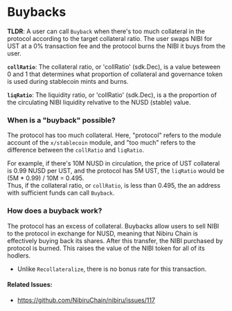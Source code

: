 # Buybacks

**TLDR**: A user can call `Buyback` when there's too much collateral in the protocol according to the target collateral ratio. The user swaps NIBI for UST at a 0% transaction fee and the protocol burns the NIBI it buys from the user.

**`collRatio`**: The collateral ratio, or 'collRatio' (sdk.Dec), is a value beteween 0 and 1 that determines what proportion of collateral and governance token is used during stablecoin mints and burns.

**`liqRatio`**: The liquidity ratio, or 'collRatio' (sdk.Dec), is a the proportion of the circulating NIBI liquidity relvative to the NUSD (stable) value.

### When is a "buyback" possible?

The protocol has too much collateral. Here, "protocol" refers to the module account of the `x/stablecoin` module, and "too much" refers to the difference between the `collRatio` and `liqRatio`. 

For example, if there's 10M NUSD in circulation, the price of UST collateral is 0.99 NUSD per UST, and the protocol has 5M UST, the `liqRatio` would be (5M * 0.99) / 10M = 0.495.   
Thus, if the collateral ratio, or `collRatio`, is less than 0.495, the an address with sufficient funds can call `Buyback`. 

### How does a buyback work?

The protocol has an excess of collateral. Buybacks allow users to sell NIBI to the protocol in exchange for NUSD, meaning that Nibiru Chain is effectively buying back its shares. After this transfer, the NIBI purchased by protocol is burned. This raises the value of the NIBI token for all of its hodlers. 

- Unlike `Recollateralize`, there is no bonus rate for this transaction.


#### Related Issues: 
- https://github.com/NibiruChain/nibiru/issues/117
